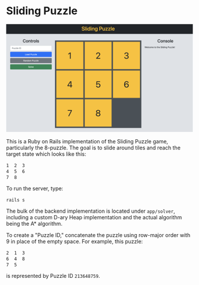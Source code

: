 # Sliding Puzzle

![Screenshot](screenshot.png)

This is a Ruby on Rails implementation of the Sliding Puzzle game, particularly the 8-puzzle. The goal is to slide around tiles and reach the target state which looks like this:

```
1  2  3
4  5  6
7  8
```

To run the server, type:

```
rails s
```

The bulk of the backend implementation is located under `app/solver`, including a custom D-ary Heap implementation and the actual algorithm being the A\* algorithm.

To create a "Puzzle ID," concatenate the puzzle using row-major order with 9 in place of the empty space. For example, this puzzle:

```
2  1  3
6  4  8
7  5
```

is represented by Puzzle ID `213648759`.
